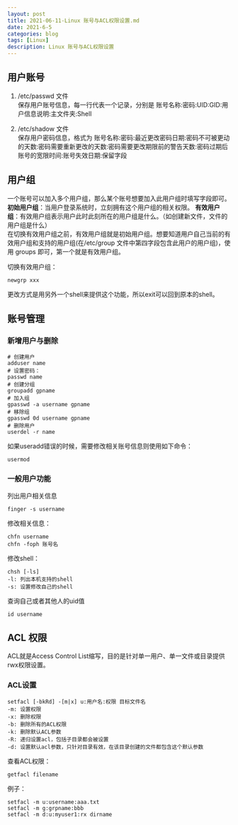 ```yaml
---
layout: post
title: 2021-06-11-Linux 账号与ACL权限设置.md
date: 2021-6-5
categories: blog
tags: [Linux]
description: Linux 账号与ACL权限设置
---
```

## 用户账号  
1. /etc/passwd 文件  
保存用户账号信息，每一行代表一个记录，分别是 账号名称:密码:UID:GID:用户信息说明:主文件夹:Shell  

2. /etc/shadow 文件  
保存用户密码信息，格式为 账号名称:密码:最近更改密码日期:密码不可被更动的天数:密码需要重新更改的天数:密码需要更改期限前的警告天数:密码过期后账号的宽限时间:账号失效日期:保留字段

## 用户组  
一个账号可以加入多个用户组，那么某个账号想要加入此用户组时填写字段即可。    
**初始用户组**：当用户登录系统时，立刻拥有这个用户组的相关权限。
**有效用户组**：有效用户组表示用户此时此刻所在的用户组是什么。（如创建新文件，文件的用户组是什么）  
在切换有效用户组之前，有效用户组就是初始用户组。想要知道用户自己当前的有效用户组和支持的用户组(在/etc/group 文件中第四字段包含此用户的用户组)，使用 groups 即可，第一个就是有效用户组。  

切换有效用户组：  
```shell
newgrp xxx
```
更改方式是用另外一个shell来提供这个功能，所以exit可以回到原本的shell。  

## 账号管理  
### 新增用户与删除  
```shell
# 创建用户  
adduser name  
# 设置密码：  
passwd name  
# 创建分组  
groupadd gpname  
# 加入组  
gpasswd -a username gpname  
# 移除组  
gpasswd 0d username gpname  
# 删除用户 
userdel -r name  
```

如果useradd错误的时候，需要修改相关账号信息则使用如下命令：  
```shell
usermod
```

### 一般用户功能  
列出用户相关信息
```shell
finger -s username  
```  

修改相关信息：  
```shell
chfn username  
chfn -foph 账号名
```  

修改shell：  
```shell
chsh [-ls]  
-l: 列出本机支持的shell
-s: 设置修改自己的shell
```

查询自己或者其他人的uid值  
```shell
id username
```  


## ACL 权限  

ACL就是Access Control List缩写，目的是针对单一用户、单一文件或目录提供rwx权限设置。

### ACL设置  
```shell
setfacl [-bkRd] -[m|x] u:用户名:权限 目标文件名  
-m: 设置权限  
-x: 删除权限  
-b: 删除所有的ACL权限  
-k: 删除默认ACL参数  
-R: 递归设置acl，包括子目录都会被设置  
-d: 设置默认acl参数，只针对目录有效，在该目录创建的文件都包含这个默认参数  
```

查看ACL权限：  
```shell
getfacl filename
```


例子：  
```shell
setfacl -m u:username:aaa.txt  
setfacl -m g:grpname:bbb  
setfacl -m d:u:myuser1:rx dirname
```


